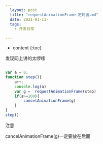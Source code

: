 ```yaml
---
  layout: post
  tilte: "requestAnimationFrame-定时器.md"
  date: 2021-01-11-
  tags: 
    - 开发日常

---
```



* content
{:toc}


发现网上讲的太啰嗦
```js

var a = 0;
function step(){
    a++;
    console.log(a)
    var g =  requestAnimationFrame(step)
    if(a>=100){
        cancelAnimationFrame(g)
    }
}
step()

```
注意 

 cancelAnimationFrame(g)一定要放在后面
